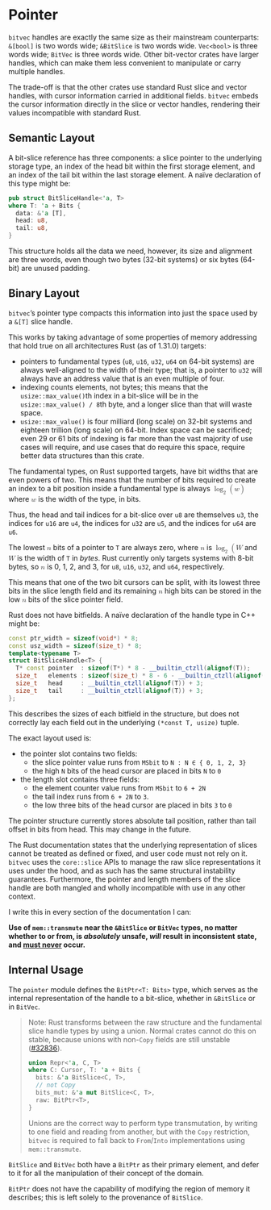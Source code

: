 # Pointer

`bitvec` handles are exactly the same size as their mainstream counterparts:
`&[bool]` is two words wide; `&BitSlice` is two words wide. `Vec<bool>` is three
words wide; `BitVec` is three words wide. Other bit-vector crates have larger
handles, which can make them less convenient to manipulate or carry multiple
handles.

The trade-off is that the other crates use standard Rust slice and vector
handles, with cursor information carried in additional fields. `bitvec` embeds
the cursor information directly in the slice or vector handles, rendering their
values incompatible with standard Rust.

## Semantic Layout

A bit-slice reference has three components: a slice pointer to the underlying
storage type, an index of the head bit within the first storage element, and an
index of the tail bit within the last storage element. A naïve declaration of
this type might be:

```rust
pub struct BitSliceHandle<'a, T>
where T: 'a + Bits {
  data: &'a [T],
  head: u8,
  tail: u8,
}
```

This structure holds all the data we need, however, its size and alignment are
three words, even though two bytes (32-bit systems) or six bytes (64-bit) are
unused padding.

## Binary Layout

`bitvec`’s pointer type compacts this information into just the space used by a
`&[T]` slice handle.

This works by taking advantage of some properties of memory addressing that hold
true on all architectures Rust (as of 1.31.0) targets:

- pointers to fundamental types (`u8`, `u16`, `u32`, `u64` on 64-bit systems)
  are always well-aligned to the width of their type; that is, a pointer to
  `u32` will always have an address value that is an even multiple of four.
- indexing counts elements, not bytes; this means that the
  `usize::max_value()`th index in a bit-slice will be in the
  `usize::max_value() / 8`th byte, and a longer slice than that will waste
  space.
- `usize::max_value()` is four milliard (long scale) on 32-bit systems and
  eighteen trillion (long scale) on 64-bit. Index space can be sacrificed; even
  29 or 61 bits of indexing is far more than the vast majority of use cases will
  require, and use cases that do require this space, require better data
  structures than this crate.

The fundamental types, on Rust supported targets, have bit widths that are even
powers of two. This means that the number of bits required to create an index to
a bit position inside a fundamental type is always
<math><msub><mo>log</mo><mn>2</mn></msub><mo>(</mo><mi>w</mi><mo>)</mo></math>
where <math><mi>w</mi></math> is the width of the type, in bits.

Thus, the head and tail indices for a bit-slice over `u8` are themselves `u3`,
the indices for `u16` are `u4`, the indices for `u32` are `u5`, and the indices
for `u64` are `u6`.

The lowest <math><mi>n</mi></math> bits of a pointer to `T` are always zero,
where <math><mi>n</mi></math> is
<math><msub><mo>log</mo><mn>2</mn></msub><mo>(</mo><mi>W</mi>)</mo></math> and
<math><mi>W</mi></math> is the width of `T` in *bytes*. Rust currently only
targets systems with 8-bit bytes, so <math><mi>n</mi></math> is 0, 1, 2, and 3,
for `u8`, `u16`, `u32`, and `u64`, respectively.

This means that one of the two bit cursors can be split, with its lowest three
bits in the slice length field and its remaining <math><mi>n</mi></math> high
bits can be stored in the low <math><mi>n</mi></math> bits of the slice pointer
field.

Rust does not have bitfields. A naïve declaration of the handle type in C++
might be:

```c++
const ptr_width = sizeof(void*) * 8;
const usz_width = sizeof(size_t) * 8;
template<typename T>
struct BitSliceHandle<T> {
  T* const pointer  : sizeof(T*) * 8 - __builtin_ctzll(alignof(T));
  size_t   elements : sizeof(size_t) * 8 - 6 - __builtin_ctzll(alignof(T));
  size_t   head     : __builtin_ctzll(alignof(T)) + 3;
  size_t   tail     : __builtin_ctzll(alignof(T)) + 3;
};
```

This describes the sizes of each bitfield in the structure, but does not
correctly lay each field out in the underlying `(*const T, usize)` tuple.

The exact layout used is:

- the pointer slot contains two fields:
  - the slice pointer value runs from `MSbit` to `N : N ∈ { 0, 1, 2, 3}`
  - the high `N` bits of the head cursor are placed in bits `N` to `0`
- the length slot contains three fields:
  - the element counter value runs from `MSbit` to `6 + 2N`
  - the tail index runs from `6 + 2N` to `3`.
  - the low three bits of the head cursor are placed in bits `3` to `0`

The pointer structure currently stores absolute tail position, rather than tail
offset in bits from head. This may change in the future.

The Rust documentation states that the underlying representation of slices
cannot be treated as defined or fixed, and user code must not rely on it.
`bitvec` uses the `core::slice` APIs to manage the raw slice representations it
uses under the hood, and as such has the same structural instability guarantees.
Furthermore, the pointer and length members of the slice handle are both mangled
and wholly incompatible with use in any other context.

I write this in every section of the documentation I can:

**Use of `mem::transmute` near the `&BitSlice` or `BitVec` types, no matter**
**whether to or from, is *absolutely* unsafe, *will* result in inconsistent**
**state, and <u>must never</u> occur.**

## Internal Usage

The `pointer` module defines the `BitPtr<T: Bits>` type, which serves as the
internal representation of the handle to a bit-slice, whether in `&BitSlice` or
in `BitVec`.

> Note: Rust transforms between the raw structure and the fundamental slice
> handle types by using a union. Normal crates cannot do this on stable, because
> unions with non-`Copy` fields are still unstable ([#32836]).
>
> ```rust
> union Repr<'a, C, T>
> where C: Cursor, T: 'a + Bits {
>   bits: &'a BitSlice<C, T>,
>   // not Copy
>   bits_mut: &'a mut BitSlice<C, T>,
>   raw: BitPtr<T>,
> }
> ```
>
> Unions are the correct way to perform type transmutation, by writing to one
> field and reading from another, but with the `Copy` restriction, `bitvec` is
> required to fall back to `From`/`Into` implementations using `mem::transmute`.

`BitSlice` and `BitVec` both have a `BitPtr` as their primary element, and defer
to it for all the manipulation of their concept of the domain.

`BitPtr` does not have the capability of modifying the region of memory it
describes; this is left solely to the provenance of `BitSlice`.

[#32836]: https://github.com/rust-lang/rust/issues/32836
